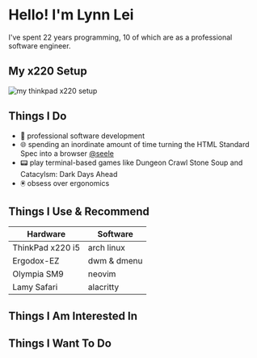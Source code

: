 # Hello! I'm Lynn Lei
I've spent 22 years programming, 10 of which are as a professional software engineer.

## My x220 Setup
![my thinkpad x220 setup](https://private-user-images.githubusercontent.com/112827749/304712947-fce49393-1a9e-43e1-bb77-f378bff1ec4f.png?jwt=eyJhbGciOiJIUzI1NiIsInR5cCI6IkpXVCJ9.eyJpc3MiOiJnaXRodWIuY29tIiwiYXVkIjoicmF3LmdpdGh1YnVzZXJjb250ZW50LmNvbSIsImtleSI6ImtleTUiLCJleHAiOjE3MDc5MDkxOTEsIm5iZiI6MTcwNzkwODg5MSwicGF0aCI6Ii8xMTI4Mjc3NDkvMzA0NzEyOTQ3LWZjZTQ5MzkzLTFhOWUtNDNlMS1iYjc3LWYzNzhiZmYxZWM0Zi5wbmc_WC1BbXotQWxnb3JpdGhtPUFXUzQtSE1BQy1TSEEyNTYmWC1BbXotQ3JlZGVudGlhbD1BS0lBVkNPRFlMU0E1M1BRSzRaQSUyRjIwMjQwMjE0JTJGdXMtZWFzdC0xJTJGczMlMkZhd3M0X3JlcXVlc3QmWC1BbXotRGF0ZT0yMDI0MDIxNFQxMTA4MTFaJlgtQW16LUV4cGlyZXM9MzAwJlgtQW16LVNpZ25hdHVyZT0wOTgwYTJjNmRkODc4NGM2MDdmMzQzYzFiMGQzODFkZmM1MWM1Yjk1NzI4YzIzNTk4NTQ5MWRiZmI0NTlkMjBhJlgtQW16LVNpZ25lZEhlYWRlcnM9aG9zdCZhY3Rvcl9pZD0wJmtleV9pZD0wJnJlcG9faWQ9MCJ9.YJlhzh0Kra38UilbzO6ocK7mQsu9MVCPTnMFDptu0Vg)

## Things I Do
- 🦀 professional software development
- 🌐 spending an inordinate amount of time turning the HTML Standard Spec into a browser [@seele](https://github.com/1ynn1ei/seele)
- 📟 play terminal-based games like Dungeon Crawl Stone Soup and Catacylsm: Dark Days Ahead
- 🖲️ obsess over ergonomics
## Things I Use & Recommend
| Hardware      | Software |
| ------------- | ------------- |
| ThinkPad x220 i5 | arch linux |
| Ergodox-EZ  | dwm & dmenu  |
| Olympia SM9 | neovim |
| Lamy Safari | alacritty |

## Things I Am Interested In

## Things I Want To Do
